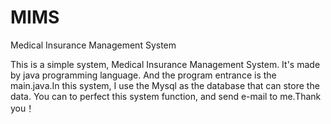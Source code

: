 # MIMS
Medical Insurance Management System

This is a simple system, Medical Insurance Management System. It's made by java programming language.
And the program entrance is the main.java.In this system, I use the Mysql as the database that can store the data.
You can to perfect this system function, and send e-mail to me.Thank you！
